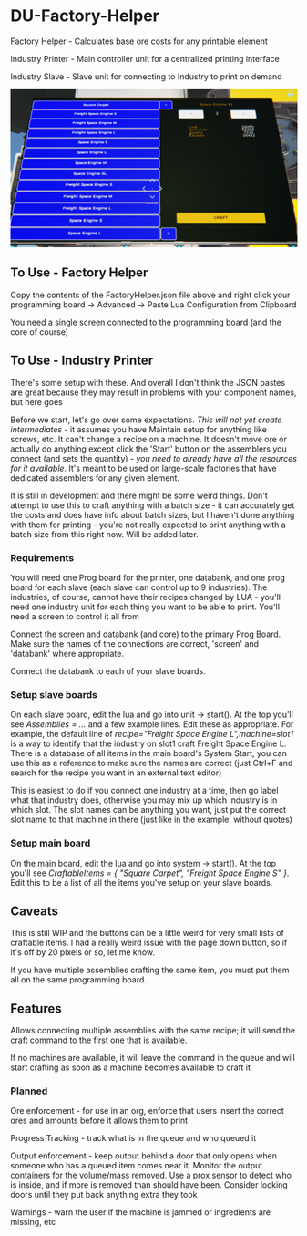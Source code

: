 # DU-Factory-Helper
Factory Helper - Calculates base ore costs for any printable element

Industry Printer - Main controller unit for a centralized printing interface

Industry Slave - Slave unit for connecting to Industry to print on demand

![Example](/FactoryPrinterExample.png)

## To Use - Factory Helper
Copy the contents of the FactoryHelper.json file above and right click your programming board -> Advanced -> Paste Lua Configuration from Clipboard

You need a single screen connected to the programming board (and the core of course)

## To Use - Industry Printer
There's some setup with these.  And overall I don't think the JSON pastes are great because they may result in problems with your component names, but here goes

Before we start, let's go over some expectations.  *This will not yet create intermediates* - it assumes you have Maintain setup for anything like screws, etc.  It can't change a recipe on a machine.  It doesn't move ore or actually do anything except click the 'Start' button on the assemblers you connect (and sets the quantity) - *you need to already have all the resources for it available*.  It's meant to be used on large-scale factories that have dedicated assemblers for any given element.  

It is still in development and there might be some weird things.  Don't attempt to use this to craft anything with a batch size - it can accurately get the costs and does have info about batch sizes, but I haven't done anything with them for printing - you're not really expected to print anything with a batch size from this right now.  Will be added later.  

### Requirements

You will need one Prog board for the printer, one databank, and one prog board for each slave (each slave can control up to 9 industries).  The industries, of course, cannot have their recipes changed by LUA - you'll need one industry unit for each thing you want to be able to print.  You'll need a screen to control it all from

Connect the screen and databank (and core) to the primary Prog Board.  Make sure the names of the connections are correct, 'screen' and 'databank' where appropriate.

Connect the databank to each of your slave boards.

### Setup slave boards

On each slave board, edit the lua and go into unit -> start().  At the top you'll see *Assemblies = ...* and a few example lines.  Edit these as appropriate.  For example, the default line of *recipe="Freight Space Engine L",machine=slot1* is a way to identify that the industry on slot1 craft Freight Space Engine L.  There is a database of all items in the main board's System Start, you can use this as a reference to make sure the names are correct (just Ctrl+F and search for the recipe you want in an external text editor)

This is easiest to do if you connect one industry at a time, then go label what that industry does, otherwise you may mix up which industry is in which slot.  The slot names can be anything you want, just put the correct slot name to that machine in there (just like in the example, without quotes)

### Setup main board

On the main board, edit the lua and go into system -> start().  At the top you'll see *CraftableItems = { "Square Carpet", "Freight Space Engine S" }*.  Edit this to be a list of all the items you've setup on your slave boards.


## Caveats

This is still WIP and the buttons can be a little weird for very small lists of craftable items.  I had a really weird issue with the page down button, so if it's off by 20 pixels or so, let me know.  

If you have multiple assemblies crafting the same item, you must put them all on the same programming board.

## Features

Allows connecting multiple assemblies with the same recipe; it will send the craft command to the first one that is available.  

If no machines are available, it will leave the command in the queue and will start crafting as soon as a machine becomes available to craft it

### Planned

Ore enforcement - for use in an org, enforce that users insert the correct ores and amounts before it allows them to print

Progress Tracking - track what is in the queue and who queued it

Output enforcement - keep output behind a door that only opens when someone who has a queued item comes near it.  Monitor the output containers for the volume/mass removed.  Use a prox sensor to detect who is inside, and if more is removed than should have been.  Consider locking doors until they put back anything extra they took

Warnings - warn the user if the machine is jammed or ingredients are missing, etc
